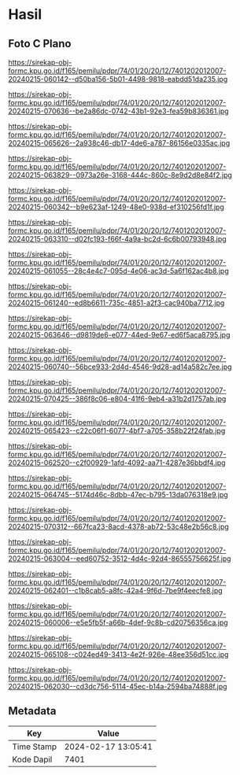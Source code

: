 # Hasil

## Foto C Plano

https://sirekap-obj-formc.kpu.go.id/f165/pemilu/pdpr/74/01/20/20/12/7401202012007-20240215-060142--d50ba156-5b01-4498-9818-eabdd51da235.jpg

https://sirekap-obj-formc.kpu.go.id/f165/pemilu/pdpr/74/01/20/20/12/7401202012007-20240215-070636--be2a86dc-0742-43b1-92e3-fea59b836361.jpg

https://sirekap-obj-formc.kpu.go.id/f165/pemilu/pdpr/74/01/20/20/12/7401202012007-20240215-065626--2a938c46-db17-4de6-a787-86156e0335ac.jpg

https://sirekap-obj-formc.kpu.go.id/f165/pemilu/pdpr/74/01/20/20/12/7401202012007-20240215-063829--0973a26e-3168-444c-860c-8e9d2d8e84f2.jpg

https://sirekap-obj-formc.kpu.go.id/f165/pemilu/pdpr/74/01/20/20/12/7401202012007-20240215-060342--b9e623af-1249-48e0-938d-ef310256fd1f.jpg

https://sirekap-obj-formc.kpu.go.id/f165/pemilu/pdpr/74/01/20/20/12/7401202012007-20240215-063310--d02fc193-f66f-4a9a-bc2d-6c6b00793948.jpg

https://sirekap-obj-formc.kpu.go.id/f165/pemilu/pdpr/74/01/20/20/12/7401202012007-20240215-061055--28c4e4c7-095d-4e06-ac3d-5a6f162ac4b8.jpg

https://sirekap-obj-formc.kpu.go.id/f165/pemilu/pdpr/74/01/20/20/12/7401202012007-20240215-061240--ed8b6611-735c-4851-a2f3-cac940ba7712.jpg

https://sirekap-obj-formc.kpu.go.id/f165/pemilu/pdpr/74/01/20/20/12/7401202012007-20240215-063646--d9819de6-e077-44ed-9e67-ed6f5aca8795.jpg

https://sirekap-obj-formc.kpu.go.id/f165/pemilu/pdpr/74/01/20/20/12/7401202012007-20240215-060740--56bce933-2d4d-4546-9d28-ad14a582c7ee.jpg

https://sirekap-obj-formc.kpu.go.id/f165/pemilu/pdpr/74/01/20/20/12/7401202012007-20240215-070425--386f8c06-e804-41f6-9eb4-a31b2d1757ab.jpg

https://sirekap-obj-formc.kpu.go.id/f165/pemilu/pdpr/74/01/20/20/12/7401202012007-20240215-065423--c22c06f1-6077-4bf7-a705-358b22f24fab.jpg

https://sirekap-obj-formc.kpu.go.id/f165/pemilu/pdpr/74/01/20/20/12/7401202012007-20240215-062520--c2f00929-1afd-4092-aa71-4287e36bbdf4.jpg

https://sirekap-obj-formc.kpu.go.id/f165/pemilu/pdpr/74/01/20/20/12/7401202012007-20240215-064745--5174d46c-8dbb-47ec-b795-13da076318e9.jpg

https://sirekap-obj-formc.kpu.go.id/f165/pemilu/pdpr/74/01/20/20/12/7401202012007-20240215-070312--667fca23-8acd-4378-ab72-53c48e2b56c8.jpg

https://sirekap-obj-formc.kpu.go.id/f165/pemilu/pdpr/74/01/20/20/12/7401202012007-20240215-063004--eed60752-3512-4d4c-92d4-86555756625f.jpg

https://sirekap-obj-formc.kpu.go.id/f165/pemilu/pdpr/74/01/20/20/12/7401202012007-20240215-062401--c1b8cab5-a8fc-42a4-9f6d-7be9f4eecfe8.jpg

https://sirekap-obj-formc.kpu.go.id/f165/pemilu/pdpr/74/01/20/20/12/7401202012007-20240215-060006--e5e5fb5f-a66b-4def-9c8b-cd20756356ca.jpg

https://sirekap-obj-formc.kpu.go.id/f165/pemilu/pdpr/74/01/20/20/12/7401202012007-20240215-065108--c024ed49-3413-4e2f-926e-48ee356d51cc.jpg

https://sirekap-obj-formc.kpu.go.id/f165/pemilu/pdpr/74/01/20/20/12/7401202012007-20240215-062030--cd3dc756-5114-45ec-b14a-2594ba74888f.jpg


## Metadata

| Key        | Value               |
| ---------- | ------------------- |
| Time Stamp | 2024-02-17 13:05:41 |
| Kode Dapil | 7401                |



